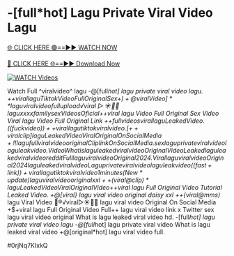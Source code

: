 # -[full*hot] Lagu Private Viral Video Lagu


[🌐 CLICK HERE 🟢==►► WATCH NOW](https://cutt.ly/ZrqxdKBg)

[🔴 CLICK HERE 🌐==►► Download Now](https://cutt.ly/ZrqxdKBg)

[![WATCH Videos](https://i.imgur.com/dJHk4Zq.gif)](https://cutt.ly/ZrqxdKBg)





























Watch Full ^viralvideo^ lagu
-@[full*hot] lagu private viral video lagu.
+$+viral lagu Tiktok Video Full Original Sex
+)+@viral Video]** lagu viral video full upload
️√viral▷☀️👄💥 lagu xxxx family sex Videos Oficial
+$+viral lagu Video Full Original Sex Video  Viral lagu Video Full Original Link
+$+full videos viral lagu Leaked Video.
((fuckvideo))++viral lagu tiktok viral video. [++viral clip] lagu Leaked Video Viral Original On Social Media
+!! lagu full viral video original Clip link On Social Media.
sex lagu private viral video lagu leak video. Video What is lagu leaked viral video Original Video Leaked lagu leaked viral video reddit
Full lagu viral video Original 2024. {Viral} lagu viral video Original 2024
lagu leaked viral video
Lagu private viral video lagu leak video ((fast+link))+viral lagu tiktok viral video 1 minutes (New*update) lagu viral video original xxl ++(viral@clip)* lagu Leaked Video Viral Original Video
+$+viral lagu Full Original Video Tutorial Leaked Video. +@[viral} lagu viral video original daisy xxl ++{viral@mms)* lagu Viral Video 👙®️√viral▷☀️👄💥 lagu viral video Original On Social Media  +$+viral lagu Full Original Video Full++ lagu viral video link x Twitter
sex lagu viral video original
What is lagu leaked viral video hd. -[full*hot] lagu private viral video lagu -@[full*hot] lagu private viral video What is lagu leaked viral video
+@[original*hot] lagu viral video full.


#0rjNq7KIxkQ
